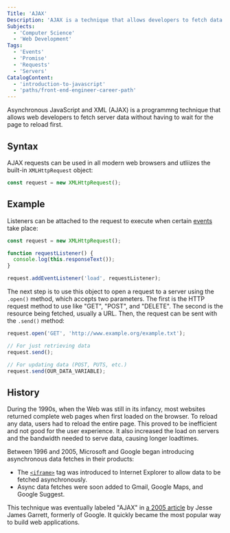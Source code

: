 ```yaml
---
Title: 'AJAX'
Description: 'AJAX is a technique that allows developers to fetch data without waiting for the page to finish reloading.'
Subjects:
  - 'Computer Science'
  - 'Web Development'
Tags:
  - 'Events'
  - 'Promise'
  - 'Requests'
  - 'Servers'
CatalogContent:
  - 'introduction-to-javascript'
  - 'paths/front-end-engineer-career-path'
---
```


<link rel="canonical" href="https://www.codecademy.com/resources/blog/what-is-ajax/" />

Asynchronous JavaScript and XML (AJAX) is a programmng technique that allows web developers to fetch server data without having to wait for the page to reload first.

## Syntax

AJAX requests can be used in all modern web browsers and utliizes the built-in `XMLHttpRequest` object:

```js
const request = new XMLHttpRequest();
```

## Example

Listeners can be attached to the request to execute when certain [events](https://www.codecademy.com/resources/docs/javascript/events) take place:

```js
const request = new XMLHttpRequest();

function requestListener() {
  console.log(this.responseText());
}

request.addEventListener('load', requestListener);
```


The next step is to use this object to open a request to a server using the `.open()` method, which accepts two parameters. The first is the HTTP request method to use like "GET", "POST", and "DELETE". The second is the resource being fetched, usually a URL. Then, the request can be sent with the `.send()` method:

```js
request.open('GET', 'http://www.example.org/example.txt');

// For just retrieving data
request.send();

// For updating data (POST, PUTS, etc.)
request.send(OUR_DATA_VARIABLE);
```

## History

During the 1990s, when the Web was still in its infancy, most websites returned complete web pages when first loaded on the browser. To reload any data, users had to reload the entire page. This proved to be inefficient and not good for the user experience. It also increased the load on servers and the bandwidth needed to serve data, causing longer loadtimes.

Between 1996 and 2005, Microsoft and Google began introducing asynchronous data fetches in their products:

- The [`<iframe>`](https://www.codecademy.com/resources/docs/html/iframes) tag was introduced to Internet Explorer to allow data to be fetched asynchronously.
- Async data fetches were soon added to Gmail, Google Maps, and Google Suggest.

This technique was eventually labeled "AJAX" in [a 2005 article](https://immagic.com/eLibrary/ARCHIVES/GENERAL/ADTVPATH/A050218G.pdf) by Jesse James Garrett, formerly of Google. It quickly became the most popular way to build web applications.
